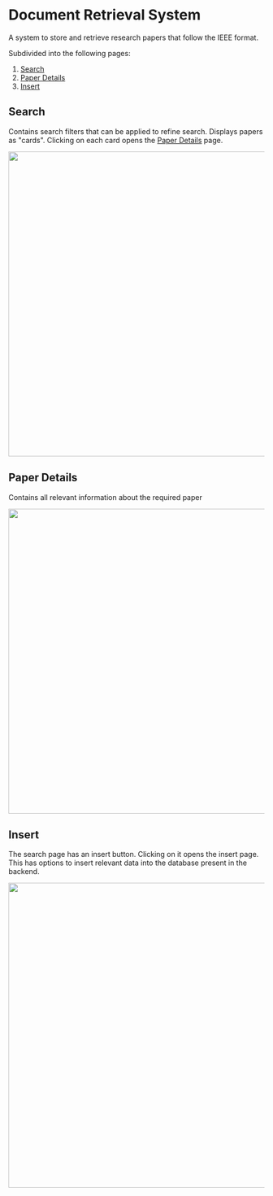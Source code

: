 # Document Retrieval System
A system to store and retrieve research papers that follow the IEEE format.  

Subdivided into the following pages:
1) [Search](https://github.com/akilkarthikeyan/document-retrieval-system/blob/master/README.md#search)
2) [Paper Details](https://github.com/akilkarthikeyan/document-retrieval-system/blob/master/README.md#insert)
3) [Insert](https://github.com/akilkarthikeyan/document-retrieval-system/blob/master/README.md#insert)  

## Search  
Contains search filters that can be applied to refine search. Displays papers as "cards". Clicking on each card opens the [Paper Details](https://github.com/akilkarthikeyan/document-retrieval-system/blob/master/README.md#paper-details) page.

<img src="https://user-images.githubusercontent.com/76770419/184541600-a5a9ae7e-a329-4184-82ce-7d256e83bde4.png" width="600">

## Paper Details
Contains all relevant information about the required paper

<img src= "https://user-images.githubusercontent.com/76770419/184542004-c724c09e-e710-40c3-ae1b-4acad42628d9.png" width="600">


## Insert
The search page has an insert button. Clicking on it opens the insert page. This has options to insert relevant data into the database present in the backend.

<img src="https://user-images.githubusercontent.com/76770419/184541777-98f9093d-ba12-4680-98e3-42e98889ffd3.png" width="600">
